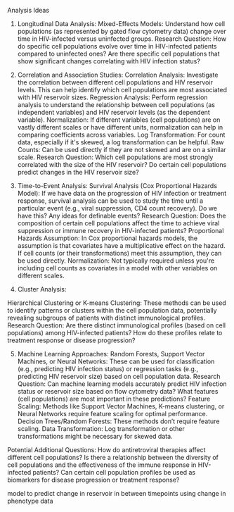 Analysis Ideas
1. Longitudinal Data Analysis:
Mixed-Effects Models: Understand how cell populations (as represented by gated flow cytometry data) change over time in HIV-infected versus uninfected groups.
Research Question: How do specific cell populations evolve over time in HIV-infected patients compared to uninfected ones? Are there specific cell populations that show significant changes correlating with HIV infection status?

2. Correlation and Association Studies:
Correlation Analysis: Investigate the correlation between different cell populations and HIV reservoir levels. This can help identify which cell populations are most associated with HIV reservoir sizes.
Regression Analysis: Perform regression analysis to understand the relationship between cell populations (as independent variables) and HIV reservoir levels (as the dependent variable).
Normalization: If different variables (cell populations) are on vastly different scales or have different units, normalization can help in comparing coefficients across variables.
Log Transformation: For count data, especially if it's skewed, a log transformation can be helpful.
Raw Counts: Can be used directly if they are not skewed and are on a similar scale.
Research Question: Which cell populations are most strongly correlated with the size of the HIV reservoir? Do certain cell populations predict changes in the HIV reservoir size?

3. Time-to-Event Analysis:
Survival Analysis (Cox Proportional Hazards Model): If we have data on the progression of HIV infection or treatment response, survival analysis can be used to study the time until a particular event (e.g., viral suppression, CD4 count recovery). Do we have this? Any ideas for definable events?
Research Question: Does the composition of certain cell populations affect the time to achieve viral suppression or immune recovery in HIV-infected patients?
Proportional Hazards Assumption: In Cox proportional hazards models, the assumption is that covariates have a multiplicative effect on the hazard. If cell counts (or their transformations) meet this assumption, they can be used directly.
Normalization: Not typically required unless you're including cell counts as covariates in a model with other variables on different scales.

4. Cluster Analysis:

Hierarchical Clustering or K-means Clustering: These methods can be used to identify patterns or clusters within the cell population data, potentially revealing subgroups of patients with distinct immunological profiles.
Research Question: Are there distinct immunological profiles (based on cell populations) among HIV-infected patients? How do these profiles relate to treatment response or disease progression?

5. Machine Learning Approaches:
Random Forests, Support Vector Machines, or Neural Networks: These can be used for classification (e.g., predicting HIV infection status) or regression tasks (e.g., predicting HIV reservoir size) based on cell population data.
Research Question: Can machine learning models accurately predict HIV infection status or reservoir size based on flow cytometry data? What features (cell populations) are most important in these predictions?
Feature Scaling: Methods like Support Vector Machines, K-means clustering, or Neural Networks require feature scaling for optimal performance.
Decision Trees/Random Forests: These methods don’t require feature scaling.
Data Transformation: Log transformation or other transformations might be necessary for skewed data.

Potential Additional Questions:
How do antiretroviral therapies affect different cell populations?
Is there a relationship between the diversity of cell populations and the effectiveness of the immune response in HIV-infected patients?
Can certain cell population profiles be used as biomarkers for disease progression or treatment response?

model to predict change in reservoir in between timepoints using change in phenotype data
